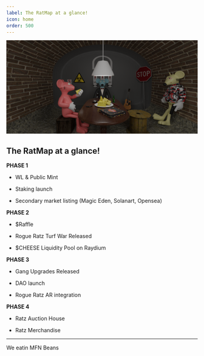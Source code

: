 ```yaml
---
label: The RatMap at a glance!
icon: home
order: 500
---
```


![](../static/banner3.png)
## The RatMap at a glance!


**PHASE 1**

- WL & Public Mint

- Staking launch

- Secondary market listing (Magic Eden, Solanart, Opensea)

**PHASE 2**

- $Raffle

- Rogue Ratz Turf War Released

- $CHEESE Liquidity Pool on Raydium

**PHASE 3**

- Gang Upgrades Released

- DAO launch

- Rogue Ratz AR integration

**PHASE 4**

- Ratz Auction House

- Ratz Merchandise

---
We eatin MFN Beans